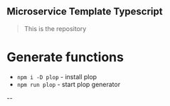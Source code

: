 ## Microservice Template Typescript

> This is the repository

# Generate functions

- `npm i -D plop` - install plop
- `npm run plop` - start plop generator

--